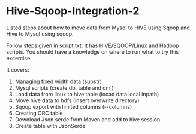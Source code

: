 # Hive-Sqoop-Integration-2
Listed steps about how to move data from Mysql to HIVE using Sqoop and Hive to Mysql using sqoop.  

Follow steps given in script.txt. It has HIVE/SQOOP/Linux and Hadoop scripts. You should have a knowledge on where to run what to try this excercise.  

It covers:
  1. Managing fixed width data (substr)
  2. Mysql scripts (create db, table and dml)
  3. Load data from linux to hive table (locad data local inpath)
  4. Move hive data to hdfs (insert overwrite directory)
  5. Sqoop export with limited columns (--columns)
  6. Creating ORC table 
  7. Download Json serde from Maven and add to hive session
  8. Create table with JsonSerde
